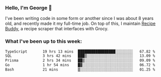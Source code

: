 ### Hello, I'm George 👋

I've been writing code in some form or another since I was about 8 years old, and recently made it my full-time job. On top of this, I maintain [Recipe Buddy](https://github.com/georgegebbett/recipe-buddy), a recipe scraper that interfaces with Grocy.  

<!--
**georgegebbett/georgegebbett** is a ✨ _special_ ✨ repository because its `README.md` (this file) appears on your GitHub profile.

Here are some ideas to get you started:

- 🔭 I’m currently working on ...
- 🌱 I’m currently learning ...
- 👯 I’m looking to collaborate on ...
- 🤔 I’m looking for help with ...
- 💬 Ask me about ...
- 📫 How to reach me: ...
- 😄 Pronouns: ...
- ⚡ Fun fact: ...
-->

### What I've been up to this week:
<!--START_SECTION:waka-->

```txt
TypeScript       19 hrs 13 mins  █████████████████░░░░░░░░   67.82 %
SQL              3 hrs 42 mins   ███▒░░░░░░░░░░░░░░░░░░░░░   13.09 %
Prisma           2 hrs 34 mins   ██▒░░░░░░░░░░░░░░░░░░░░░░   09.09 %
Go               1 hr 54 mins    █▓░░░░░░░░░░░░░░░░░░░░░░░   06.72 %
Bash             21 mins         ▒░░░░░░░░░░░░░░░░░░░░░░░░   01.25 %
```

<!--END_SECTION:waka-->

